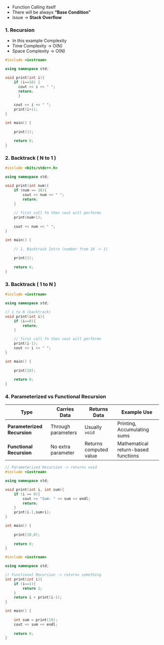 - Function Calling itself
- There will be always **“Base Condition”**
- Issue → **Stack Overflow**

### 1. Recursion

- In this example Complexity
- Time Complexity → O(N)
- Space Complexity → O(N)

```cpp
#include <iostream>

using namespace std;

void print(int i){
    if (i==10) {
      cout << i << " ";
      return;
	  }
    
    cout << i << " ";
    print(i+1);
}

int main() {
    
    print(1);
    
    return 0;
}
```

### 2. Backtrack ( N to 1 )

```cpp
#include <bits/stdc++.h>

using namespace std;

void print(int num){
    if (num == 10){
        cout << num << " ";
        return;
    }
    
    // first call fn then cout will performs
    print(num+1);
    
    cout << num << " ";
}

int main() {
    
    // 1. Backtrack Intro (number from 10 -> 1)
    
    print(1);
    
    return 0;
}
```

### 3. Backtrack ( 1 to N )

```cpp
#include <iostream>

using namespace std;

// 1 to N (backtrack)
void print(int i){
    if (i==0){
        return;
    }

    // first call fn then cout will performs
    print(i-1);
    cout << i << " ";
}

int main() {
    
    print(10);
    
    return 0;
}
```

### 4. Parameterized vs Functional Recursion

| Type | Carries Data | Returns Data | Example Use |
| --- | --- | --- | --- |
| **Parameterized Recursion** | Through parameters | Usually `void` | Printing, Accumulating sums |
| **Functional Recursion** | No extra parameter | Returns computed value | Mathematical return-based functions |

```cpp
// Parameterized Recursion -> returns void 
#include <iostream>

using namespace std;

void print(int i, int sum){
    if (i == 0){
        cout << "Sum: " << sum << endl;
        return;
    }
    print(i-1,sum+i);
}

int main() {
    
    print(10,0);
    
    return 0;
}
```

```cpp
#include <iostream>

using namespace std;

// Functional Recursion -> returns something
int print(int i){
    if (i==1){
        return 1;
    }
    return i + print(i-1);
}

int main() {
    
    int sum = print(10);
    cout << sum << endl;
    
    return 0;
}
```